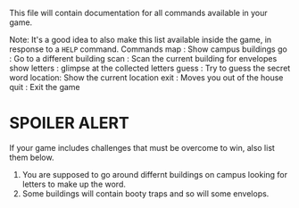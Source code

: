 This file will contain documentation for all commands available in your game.

Note:  It's a good idea to also make this list available inside the game, in response to a `HELP` command.
    Commands
    map     : Show campus buildings
    go      : Go to a different building
    scan    : Scan the current building for envelopes
    show letters : glimpse at the collected letters
    guess   : Try to guess the secret word
    location: Show the current location
    exit    : Moves you out of the house
    quit    : Exit the game

# SPOILER ALERT

If your game includes challenges that must be overcome to win, also list them below.

1. You are supposed to go around differnt buildings on campus looking for letters to make up the word. 
2. Some buildings will contain booty traps and so will some envelops. 